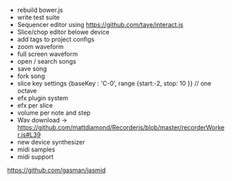  - rebuild bower.js
 - write test suite
 - Sequencer editor using https://github.com/taye/interact.js
 - Slice/chop editor belowe device
 - add tags to project configs
 - zoom waveform
 - full screen waveform
 - open / search songs
 - save song
 - fork song
 - slice key settings {baseKey : 'C-0', range {start:-2, stop: 10 }} // one octave
 - efx plugin system
 - efx per slice
 - volume per note and step
 - Wav download -> https://github.com/mattdiamond/Recorderjs/blob/master/recorderWorker.js#L39
 - new device synthesizer
 - midi samples 
 - midi support


 https://github.com/gasman/jasmid 